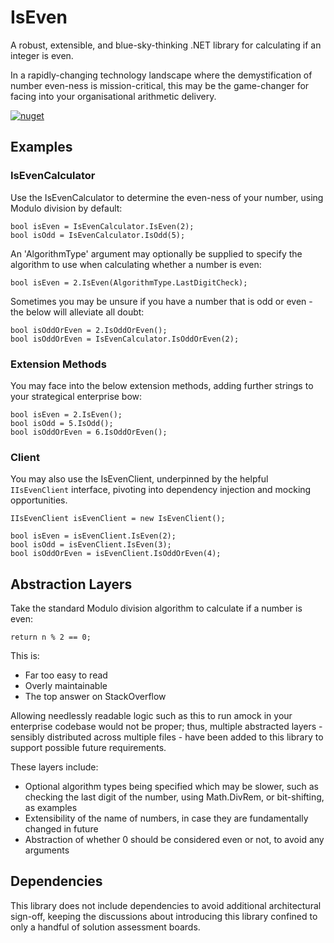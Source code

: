 # IsEven

A robust, extensible, and blue-sky-thinking .NET library for calculating if an integer is even.

In a rapidly-changing technology landscape where the demystification of number even-ness is mission-critical, this may be the game-changer for facing into your organisational arithmetic delivery.

[![nuget](https://badgen.net/nuget/v/IsEven?icon=nuget)](https://www.nuget.org/packages/IsEven)

## Examples

### IsEvenCalculator

Use the IsEvenCalculator to determine the even-ness of your number, using Modulo division by default:

```
bool isEven = IsEvenCalculator.IsEven(2);
bool isOdd = IsEvenCalculator.IsOdd(5);
```

An 'AlgorithmType' argument may optionally be supplied to specify the algorithm to use when calculating whether a number is even:

```
bool isEven = 2.IsEven(AlgorithmType.LastDigitCheck);
```

Sometimes you may be unsure if you have a number that is odd or even - the below will alleviate all doubt:

```
bool isOddOrEven = 2.IsOddOrEven();
bool isOddOrEven = IsEvenCalculator.IsOddOrEven(2);
```

### Extension Methods

You may face into the below extension methods, adding further strings to your strategical enterprise bow:

```
bool isEven = 2.IsEven();
bool isOdd = 5.IsOdd();
bool isOddOrEven = 6.IsOddOrEven();
```

### Client

You may also use the IsEvenClient, underpinned by the helpful `IIsEvenClient` interface, pivoting into dependency injection and mocking opportunities.

```
IIsEvenClient isEvenClient = new IsEvenClient();

bool isEven = isEvenClient.IsEven(2);
bool isOdd = isEvenClient.IsEven(3);
bool isOddOrEven = isEvenClient.IsOddOrEven(4);
```

## Abstraction Layers

Take the standard Modulo division algorithm to calculate if a number is even:

```
return n % 2 == 0;
```

This is:

- Far too easy to read
- Overly maintainable
- The top answer on StackOverflow

Allowing needlessly readable logic such as this to run amock in your enterprise codebase would not be proper; thus, multiple abstracted layers - sensibly distributed across multiple files - have been added to this library to support possible future requirements.

These layers include:

- Optional algorithm types being specified which may be slower, such as checking the last digit of the number, using Math.DivRem, or bit-shifting, as examples
- Extensibility of the name of numbers, in case they are fundamentally changed in future
- Abstraction of whether 0 should be considered even or not, to avoid any arguments

## Dependencies

This library does not include dependencies to avoid additional architectural sign-off, keeping the discussions about introducing this library confined to only a handful of solution assessment boards.
